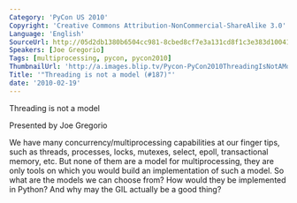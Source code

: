 ```yaml
---
Category: 'PyCon US 2010'
Copyright: 'Creative Commons Attribution-NonCommercial-ShareAlike 3.0'
Language: 'English'
SourceUrl: http://05d2db1380b6504cc981-8cbed8cf7e3a131cd8f1c3e383d10041.r93.cf2.rackcdn.com/pycon-us-2010/270_threading-is-not-a-model-187.m4v
Speakers: [Joe Gregorio]
Tags: [multiprocessing, pycon, pycon2010]
ThumbnailUrl: 'http://a.images.blip.tv/Pycon-PyCon2010ThreadingIsNotAModel187938-427.jpg'
Title: '"Threading is not a model (#187)"'
date: '2010-02-19'
---
```

Threading is not a model

  
Presented by Joe Gregorio

  
We have many concurrency/multiprocessing capabilities at our finger tips, such
as threads, processes, locks, mutexes, select, epoll, transactional memory,
etc. But none of them are a model for multiprocessing, they are only tools on
which you would build an implementation of such a model. So what are the
models we can choose from? How would they be implemented in Python? And why
may the GIL actually be a good thing?

